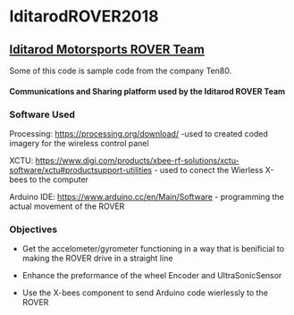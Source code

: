 # IditarodROVER2018
## [Iditarod Motorsports ROVER Team](http://iditarodmotorsports.weebly.com/)
Some of this code is sample code from the company Ten80.

#### Communications and Sharing platform used by the Iditarod ROVER Team

### Software Used
Processing: https://processing.org/download/ -used to created coded imagery for the wireless control panel

XCTU: https://www.digi.com/products/xbee-rf-solutions/xctu-software/xctu#productsupport-utilities - used to conect the Wierless X-bees to the computer

Arduino IDE: https://www.arduino.cc/en/Main/Software - programming the actual movement of the ROVER

### Objectives
* Get the accelometer/gyrometer functioning in a way that is benificial to making the ROVER drive in a straight line

* Enhance the preformance of the wheel Encoder and UltraSonicSensor

* Use the X-bees component to send Arduino code wierlessly to the ROVER
